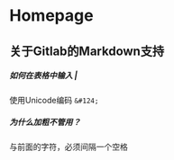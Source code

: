 Homepage
========

## 关于Gitlab的Markdown支持
##### 如何在表格中输入 | 
使用Unicode编码 `&#124;`
##### 为什么加粗不管用？
与前面的字符，必须间隔一个空格


